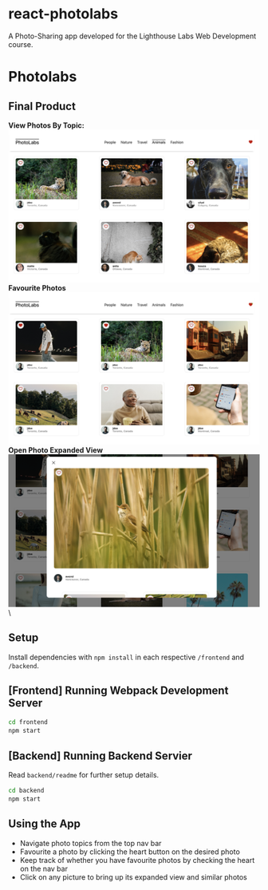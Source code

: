 # react-photolabs
A Photo-Sharing app developed for the Lighthouse Labs Web Development course. 

# Photolabs

## Final Product
**View Photos By Topic:**\
![Tablet/Mobile view](./docs/topics.png)\
**Favourite Photos**\
!["Desktop view"](./docs/favourites.png)\
**Open Photo Expanded View**\
!['Character counter](./docs/modal.png)\

## Setup

Install dependencies with `npm install` in each respective `/frontend` and `/backend`.

## [Frontend] Running Webpack Development Server

```sh
cd frontend
npm start
```

## [Backend] Running Backend Servier

Read `backend/readme` for further setup details.

```sh
cd backend
npm start
```

## Using the App
- Navigate photo topics from the top nav bar
- Favourite a photo by clicking the heart button on the desired photo
- Keep track of whether you have favourite photos by checking the heart on the nav bar
- Click on any picture to bring up its expanded view and similar photos


